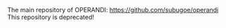 The main repository of OPERANDI: https://github.com/subugoe/operandi
This repository is deprecated!
